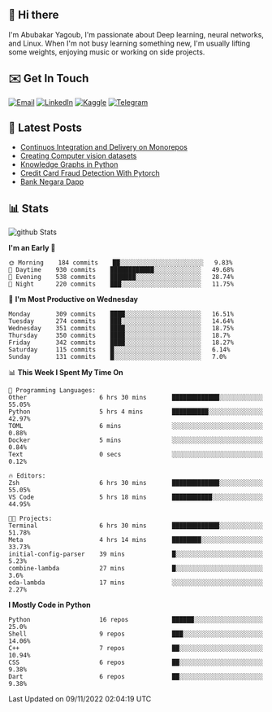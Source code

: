 ## 👋 Hi there

I'm Abubakar Yagoub, I'm passionate about Deep learning, neural networks, and
Linux. When I'm not busy learning something new, I'm usually lifting some
weights, enjoying music or working on side projects.

## ✉️ Get In Touch

[![Email](https://img.shields.io/badge/Email-f1f1f1?style=for-the-badge&logo=gmail&logoColor=0f111a)](mailto:git@blacksuan19.dev)
[![LinkedIn](https://img.shields.io/badge/LinkedIn-0077B5?style=for-the-badge&logo=linkedin&logoColor=white)](https://www.linkedin.com/in/blacksuan19/)
[![Kaggle](https://img.shields.io/badge/Kaggle-5acfff?style=for-the-badge&logo=kaggle&logoColor=white)](http://kaggle.com/abubakaryagob/)
[![Telegram](https://img.shields.io/badge/Telegram-2CA5E0?style=for-the-badge&logo=telegram&logoColor=white)](https://t.me/blacksuan19)

## 📩 Latest Posts

<!-- BLOG-POST-LIST:START -->
- [Continuos Integration and Delivery on Monorepos](https://www.blacksuan19.dev/blog/github-actions-monorepos/)
- [Creating Computer vision datasets](https://www.blacksuan19.dev/blog/creating-datasets/)
- [Knowledge Graphs in Python](https://www.blacksuan19.dev/projects/Knowledge_Graphs/)
- [Credit Card Fraud Detection With Pytorch](https://www.blacksuan19.dev/projects/credit-card-fraud-detection-with-pytorch/)
- [Bank Negara Dapp](https://www.blacksuan19.dev/projects/bank-negara/)
<!-- BLOG-POST-LIST:END -->

## 📊 Stats

![github Stats](https://github-readme-stats.vercel.app/api?username=blacksuan19&theme=github_dark&show_icons=true&count_private=true&custom_title=Github%20Stats&hide_border=true)

<!--START_SECTION:waka-->
**I'm an Early 🐤** 

```text
🌞 Morning    184 commits    ██░░░░░░░░░░░░░░░░░░░░░░░   9.83% 
🌆 Daytime    930 commits    ████████████░░░░░░░░░░░░░   49.68% 
🌃 Evening    538 commits    ███████░░░░░░░░░░░░░░░░░░   28.74% 
🌙 Night      220 commits    ███░░░░░░░░░░░░░░░░░░░░░░   11.75%

```
📅 **I'm Most Productive on Wednesday** 

```text
Monday       309 commits    ████░░░░░░░░░░░░░░░░░░░░░   16.51% 
Tuesday      274 commits    ███░░░░░░░░░░░░░░░░░░░░░░   14.64% 
Wednesday    351 commits    ████░░░░░░░░░░░░░░░░░░░░░   18.75% 
Thursday     350 commits    ████░░░░░░░░░░░░░░░░░░░░░   18.7% 
Friday       342 commits    ████░░░░░░░░░░░░░░░░░░░░░   18.27% 
Saturday     115 commits    █░░░░░░░░░░░░░░░░░░░░░░░░   6.14% 
Sunday       131 commits    █░░░░░░░░░░░░░░░░░░░░░░░░   7.0%

```


📊 **This Week I Spent My Time On** 

```text
💬 Programming Languages: 
Other                    6 hrs 30 mins       █████████████░░░░░░░░░░░░   55.05% 
Python                   5 hrs 4 mins        ██████████░░░░░░░░░░░░░░░   42.97% 
TOML                     6 mins              ░░░░░░░░░░░░░░░░░░░░░░░░░   0.88% 
Docker                   5 mins              ░░░░░░░░░░░░░░░░░░░░░░░░░   0.84% 
Text                     0 secs              ░░░░░░░░░░░░░░░░░░░░░░░░░   0.12%

🔥 Editors: 
Zsh                      6 hrs 30 mins       █████████████░░░░░░░░░░░░   55.05% 
VS Code                  5 hrs 18 mins       ███████████░░░░░░░░░░░░░░   44.95%

🐱‍💻 Projects: 
Terminal                 6 hrs 30 mins       █████████████░░░░░░░░░░░░   51.78% 
Meta                     4 hrs 14 mins       ████████░░░░░░░░░░░░░░░░░   33.73% 
initial-config-parser    39 mins             █░░░░░░░░░░░░░░░░░░░░░░░░   5.23% 
combine-lambda           27 mins             █░░░░░░░░░░░░░░░░░░░░░░░░   3.6% 
eda-lambda               17 mins             ░░░░░░░░░░░░░░░░░░░░░░░░░   2.27%

```

**I Mostly Code in Python** 

```text
Python                   16 repos            ██████░░░░░░░░░░░░░░░░░░░   25.0% 
Shell                    9 repos             ███░░░░░░░░░░░░░░░░░░░░░░   14.06% 
C++                      7 repos             ██░░░░░░░░░░░░░░░░░░░░░░░   10.94% 
CSS                      6 repos             ██░░░░░░░░░░░░░░░░░░░░░░░   9.38% 
Dart                     6 repos             ██░░░░░░░░░░░░░░░░░░░░░░░   9.38%

```



 Last Updated on 09/11/2022 02:04:19 UTC
<!--END_SECTION:waka-->
